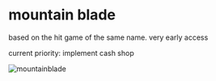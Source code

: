 # mountain blade

based on the hit game of the same name. very early access

current priority:
implement cash shop

![mountainblade](https://i.ibb.co/4Twpw57/mountainblade-0-1-4.png)
